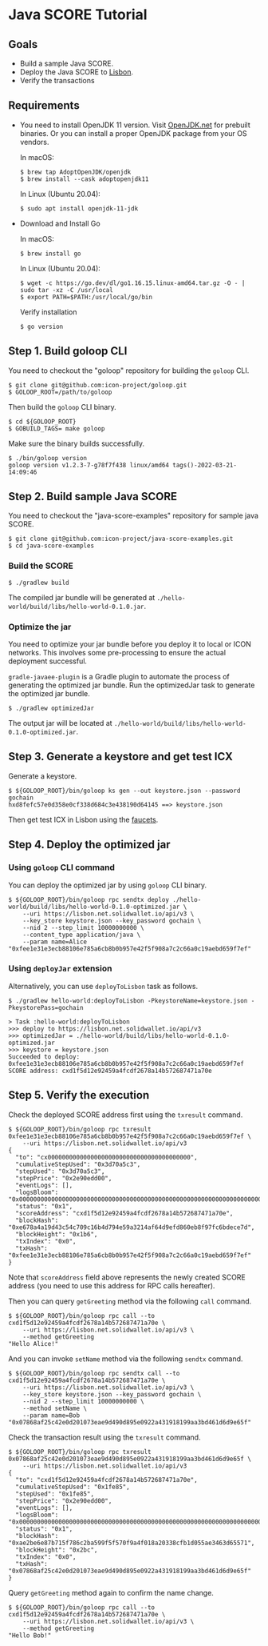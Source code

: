 # Java SCORE Tutorial

## Goals

* Build a sample Java SCORE.
* Deploy the Java SCORE to [Lisbon](https://icondev.io/introduction/the-icon-network/testnet#lisbon).
* Verify the transactions

## Requirements

*   You need to install OpenJDK 11 version. Visit [OpenJDK.net](http://openjdk.java.net) for prebuilt binaries. Or you can install a proper OpenJDK package from your OS vendors.

    In macOS:
    ```
    $ brew tap AdoptOpenJDK/openjdk
    $ brew install --cask adoptopenjdk11
    ```

    In Linux (Ubuntu 20.04):
    ```
    $ sudo apt install openjdk-11-jdk
    ```

*   Download and Install Go

    In macOS:
    ```
    $ brew install go
    ```

    In Linux (Ubuntu 20.04):
    ```
    $ wget -c https://go.dev/dl/go1.16.15.linux-amd64.tar.gz -O - | sudo tar -xz -C /usr/local
    $ export PATH=$PATH:/usr/local/go/bin
    ```

    Verify installation
    ```
    $ go version
    ```

## Step 1. Build goloop CLI

You need to checkout the "goloop" repository for building the `goloop` CLI.

```
$ git clone git@github.com:icon-project/goloop.git
$ GOLOOP_ROOT=/path/to/goloop
```

Then build the `goloop` CLI binary.

```
$ cd ${GOLOOP_ROOT}
$ GOBUILD_TAGS= make goloop
```

Make sure the binary builds successfully.
```
$ ./bin/goloop version
goloop version v1.2.3-7-g78f7f438 linux/amd64 tags()-2022-03-21-14:09:46
```

## Step 2. Build sample Java SCORE

You need to checkout the "java-score-examples" repository for sample java SCORE.

```
$ git clone git@github.com:icon-project/java-score-examples.git
$ cd java-score-examples
```

### Build the SCORE

```
$ ./gradlew build
```

The compiled jar bundle will be generated at `./hello-world/build/libs/hello-world-0.1.0.jar`.

### Optimize the jar

You need to optimize your jar bundle before you deploy it to local or ICON networks. This involves some pre-processing to ensure the actual deployment successful.

`gradle-javaee-plugin` is a Gradle plugin to automate the process of generating the optimized jar bundle. Run the optimizedJar task to generate the optimized jar bundle.

```
$ ./gradlew optimizedJar
```

The output jar will be located at `./hello-world/build/libs/hello-world-0.1.0-optimized.jar`.


## Step 3. Generate a keystore and get test ICX

Generate a keystore.

```
$ ${GOLOOP_ROOT}/bin/goloop ks gen --out keystore.json --password gochain
hxd8fefc57e0d358e0cf338d684c3e438190d64145 ==> keystore.json
```

Then get test ICX in Lisbon using the [faucets](https://icondev.io/introduction/the-icon-network/testnet#faucets).


## Step 4. Deploy the optimized jar

### Using `goloop` CLI command

You can deploy the optimized jar by using `goloop` CLI binary.

```
$ ${GOLOOP_ROOT}/bin/goloop rpc sendtx deploy ./hello-world/build/libs/hello-world-0.1.0-optimized.jar \
    --uri https://lisbon.net.solidwallet.io/api/v3 \
    --key_store keystore.json --key_password gochain \
    --nid 2 --step_limit 10000000000 \
    --content_type application/java \
    --param name=Alice
"0xfee1e31e3ecb88106e785a6cb8b0b957e42f5f908a7c2c66a0c19aebd659f7ef"
```

### Using `deployJar` extension

Alternatively, you can use `deployToLisbon` task as follows.

```
$ ./gradlew hello-world:deployToLisbon -PkeystoreName=keystore.json -PkeystorePass=gochain

> Task :hello-world:deployToLisbon
>>> deploy to https://lisbon.net.solidwallet.io/api/v3
>>> optimizedJar = ./hello-world/build/libs/hello-world-0.1.0-optimized.jar
>>> keystore = keystore.json
Succeeded to deploy: 0xfee1e31e3ecb88106e785a6cb8b0b957e42f5f908a7c2c66a0c19aebd659f7ef
SCORE address: cxd1f5d12e92459a4fcdf2678a14b572687471a70e
```

## Step 5. Verify the execution

Check the deployed SCORE address first using the `txresult` command.

```
$ ${GOLOOP_ROOT}/bin/goloop rpc txresult 0xfee1e31e3ecb88106e785a6cb8b0b957e42f5f908a7c2c66a0c19aebd659f7ef \
    --uri https://lisbon.net.solidwallet.io/api/v3
{
  "to": "cx0000000000000000000000000000000000000000",
  "cumulativeStepUsed": "0x3d70a5c3",
  "stepUsed": "0x3d70a5c3",
  "stepPrice": "0x2e90edd00",
  "eventLogs": [],
  "logsBloom": "0x0000000000000000000000000000000000000000000000000000000000000000000000000000000000000...",
  "status": "0x1",
  "scoreAddress": "cxd1f5d12e92459a4fcdf2678a14b572687471a70e",
  "blockHash": "0xe678a4a19d43c54c709c16b4d794e59a3214af64d9efd860eb8f97fc6bdece7d",
  "blockHeight": "0x1b6",
  "txIndex": "0x0",
  "txHash": "0xfee1e31e3ecb88106e785a6cb8b0b957e42f5f908a7c2c66a0c19aebd659f7ef"
}
```
Note that `scoreAddress` field above represents the newly created SCORE address (you need to use this address for RPC calls hereafter).

Then you can query `getGreeting` method via the following `call` command.

```
$ ${GOLOOP_ROOT}/bin/goloop rpc call --to cxd1f5d12e92459a4fcdf2678a14b572687471a70e \
    --uri https://lisbon.net.solidwallet.io/api/v3 \
    --method getGreeting
"Hello Alice!"
```

And you can invoke `setName` method via the following `sendtx` command.

```
$ ${GOLOOP_ROOT}/bin/goloop rpc sendtx call --to cxd1f5d12e92459a4fcdf2678a14b572687471a70e \
    --uri https://lisbon.net.solidwallet.io/api/v3 \
    --key_store keystore.json --key_password gochain \
    --nid 2 --step_limit 10000000000 \
    --method setName \
    --param name=Bob
"0x07868af25c42e0d201073eae9d490d895e0922a431918199aa3bd461d6d9e65f"
```

Check the transaction result using the `txresult` command.

```
$ ${GOLOOP_ROOT}/bin/goloop rpc txresult 0x07868af25c42e0d201073eae9d490d895e0922a431918199aa3bd461d6d9e65f \
    --uri https://lisbon.net.solidwallet.io/api/v3
{
  "to": "cxd1f5d12e92459a4fcdf2678a14b572687471a70e",
  "cumulativeStepUsed": "0x1fe85",
  "stepUsed": "0x1fe85",
  "stepPrice": "0x2e90edd00",
  "eventLogs": [],
  "logsBloom": "0x0000000000000000000000000000000000000000000000000000000000000000000000000000000000000...",
  "status": "0x1",
  "blockHash": "0xae2be6e87b715f786c2ba599f5f570f9a4f018a20338cfb1d055ae3463d65571",
  "blockHeight": "0x2bc",
  "txIndex": "0x0",
  "txHash": "0x07868af25c42e0d201073eae9d490d895e0922a431918199aa3bd461d6d9e65f"
}
```

Query `getGreeting` method again to confirm the name change.

```
$ ${GOLOOP_ROOT}/bin/goloop rpc call --to cxd1f5d12e92459a4fcdf2678a14b572687471a70e \
    --uri https://lisbon.net.solidwallet.io/api/v3 \
    --method getGreeting
"Hello Bob!"
```
